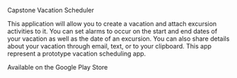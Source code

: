Capstone Vacation Scheduler

This application will allow you to create a vacation and attach excursion activities to it. You can set alarms to occur on the start and end dates of your vacation as well 
as the date of an excursion. You can also share details about your vacation through email, text, or to your clipboard. This app represent a prototype vacation scheduling app. 

Available on the Google Play Store
